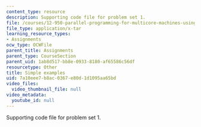 ```yaml
---
content_type: resource
description: Supporting code file for problem set 1.
file: /courses/12-950-parallel-programming-for-multicore-machines-using-openmp-and-mpi-january-iap-2010/7a10eee7b8ac0367e80d1d1095aa65bd_simpleexamples.tar
file_type: application/x-tar
learning_resource_types:
- Assignments
ocw_type: OCWFile
parent_title: Assignments
parent_type: CourseSection
parent_uid: 1ab8d517-bb8e-0933-8180-af65586c56df
resourcetype: Other
title: Simple examples
uid: 7a10eee7-b8ac-0367-e80d-1d1095aa65bd
video_files:
  video_thumbnail_file: null
video_metadata:
  youtube_id: null
---
```

Supporting code file for problem set 1.